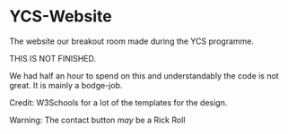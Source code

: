 # YCS-Website
The website our breakout room made during the YCS programme.

THIS IS NOT FINISHED.

We had half an hour to spend on this and understandably the code is not great. It is mainly a bodge-job.

Credit: W3Schools for a lot of the templates for the design.



























































































Warning: The contact button *may* be a Rick Roll
